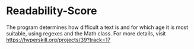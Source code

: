 # Readability-Score
The program determines how difficult a text is and for which age it is most suitable, using regexes and the Math class. For more details, visit
https://hyperskill.org/projects/39?track=17
